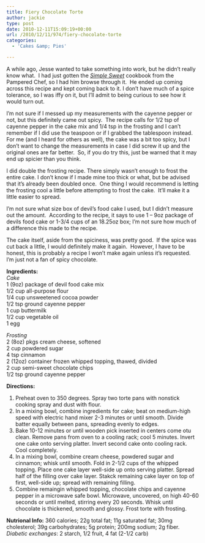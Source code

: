 ```yaml
---
title: Fiery Chocolate Torte
author: jackie
type: post
date: 2010-12-11T15:09:19+00:00
url: /2010/12/11/974/fiery-chocolate-torte
categories:
  - 'Cakes &amp; Pies'

---
```

A while ago, Jesse wanted to take something into work, but he didn&#8217;t really know what.  I had just gotten the [_Simple Sweet_][1] cookbook from the Pampered Chef, so I had him browse through it.  He ended up coming across this recipe and kept coming back to it. I don&#8217;t have much of a spice tolerance, so I was iffy on it, but I&#8217;ll admit to being curious to see how it would turn out.

I&#8217;m not sure if I messed up my measurements with the cayenne pepper or not, but this definitely came out spicy.  The recipe calls for 1/2 tsp of cayenne pepper in the cake mix and 1/4 tsp in the frosting and I can&#8217;t remember if I did use the teaspoon or if I grabbed the tablespoon instead.  For me (and I heard for others as well), the cake was a bit too spicy, but I don&#8217;t want to change the measurements in case I did screw it up and the original ones are far better.  So, if you do try this, just be warned that it may end up spicier than you think.

I did double the frosting recipe. There simply wasn&#8217;t enough to frost the entire cake. I don&#8217;t know if I made mine too thick or what, but be advised that it&#8217;s already been doubled once.  One thing I would recommend is letting the frosting cool a little before attempting to frost the cake.  It&#8217;ll make it a little easier to spread.

I&#8217;m not sure what size box of devil&#8217;s food cake I used, but I didn&#8217;t measure out the amount.  According to the recipe, it says to use 1 &#8211; 9oz package of devils food cake or 1-3/4 cups of an 18.25oz box; I&#8217;m not sure how much of a difference this made to the recipe.

The cake itself, aside from the spiciness, was pretty good.  If the spice was cut back a little, I would definitely make it again.  However, I have to be honest, this is probably a recipe I won&#8217;t make again unless it&#8217;s requested.  I&#8217;m just not a fan of spicy chocolate.

**Ingredients:**  
_Cake_  
1 (9oz) package of devil food cake mix  
1/2 cup all-purpose flour  
1/4 cup unsweetened cocoa powder  
1/2 tsp ground cayenne pepper  
1 cup buttermilk  
1/2 cup vegetable oil  
1 egg

_Frosting_  
2 (8oz) pkgs cream cheese, softened  
2 cup powdered sugar  
4 tsp cinnamon  
2 (12oz) container frozen whipped topping, thawed, divided  
2 cup semi-sweet chocolate chips  
1/2 tsp ground cayenne pepper

**Directions:**

  1. Preheat oven to 350 degrees. Spray two torte pans with nonstick cooking spray and dust with flour.
  2. In a mixing bowl, combine ingredients for cake; beat on medium-high speed with electric hand mixer 2-3 minutes or until smooth. Divide batter equally between pans, spreading evenly to edges.
  3. Bake 10-12 minutes or until wooden pick inserted in centers come otu clean. Remove pans from oven to a cooling rack; cool 5 minutes. Invert one cake onto serving platter. Invert second cake onto cooling rack. Cool completely.
  4. In a mixing bowl, combine cream cheese, powdered sugar and cinnamon; whisk until smooth. Fold in 2-1/2 cups of the whipped topping. Place one cake layer well-side up onto serving platter. Spread half of the filling over cake layer. Stakck remaining cake layer on top of first, well-side up; spread with remaining filling.
  5. Combine remaingin whipped topping, chocolate chips and cayenne pepper in a microwave safe bowl. Microwave, uncovered, on high 40-60 seconds or until melted, stirring every 20 seconds. Whisk until chocolate is thickened, smooth and glossy. Frost torte with frosting.

**Nutrional Info:** 360 calories; 22g total fat; 11g saturated fat; 30mg cholesterol; 39g carbohydrates; 5g protein; 200mg sodium; 2g fiber.  
 _Diabetic exchanges_: 2 starch, 1/2 fruit, 4 fat (2-1/2 carb)

 [1]: http://www.pamperedchef.com/ordering/prod_details.tpc?prodId=29313
